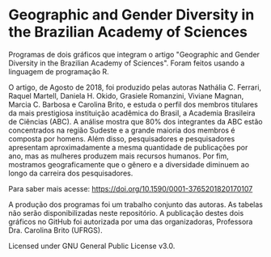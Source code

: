 # Geographic and Gender Diversity in the Brazilian Academy of Sciences
Programas de dois gráficos que integram o artigo "Geographic and Gender Diversity in the Brazilian Academy of Sciences". Foram feitos usando a linguagem de programação R.

O artigo, de Agosto de 2018, foi produzido pelas autoras Nathália C. Ferrari, Raquel Martell, Daniela H. Okido, Grasiele Romanzini, Viviane Magnan, Marcia C. Barbosa e Carolina Brito, e estuda o perfil dos membros titulares da mais prestigiosa instituição acadêmica do Brasil, a Academia Brasileira de Ciências (ABC). A análise mostra que 80% dos integrantes da ABC estão concentrados na região Sudeste e a grande maioria dos membros é composta por homens. Além disso, pesquisadores e pesquisadores apresentam aproximadamente a mesma quantidade de publicações por ano, mas as mulheres produzem mais recursos humanos. Por fim, mostramos geograficamente que o gênero e a diversidade diminuem ao longo da carreira dos pesquisadores.

Para saber mais acesse: https://doi.org/10.1590/0001-3765201820170107


A produção dos programas foi um trabalho conjunto das autoras. As tabelas não serão disponibilizadas neste repositório. 
A publicação destes dois gráficos no GitHub foi autorizada por uma das organizadoras, Professora Dra. Carolina Brito (UFRGS).

Licensed under GNU General Public License v3.0.
